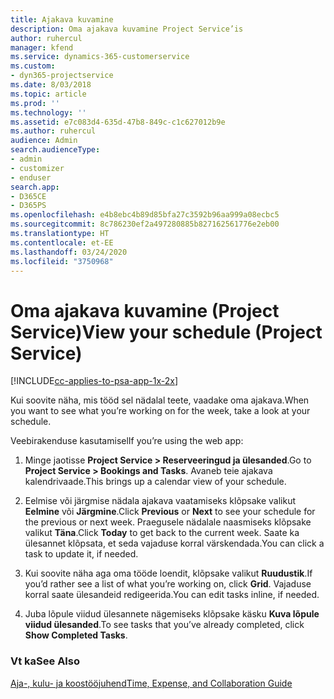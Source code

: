 ```yaml
---
title: Ajakava kuvamine
description: Oma ajakava kuvamine Project Service’is
author: ruhercul
manager: kfend
ms.service: dynamics-365-customerservice
ms.custom:
- dyn365-projectservice
ms.date: 8/03/2018
ms.topic: article
ms.prod: ''
ms.technology: ''
ms.assetid: e7c083d4-635d-47b8-849c-c1c627012b9e
ms.author: ruhercul
audience: Admin
search.audienceType:
- admin
- customizer
- enduser
search.app:
- D365CE
- D365PS
ms.openlocfilehash: e4b8ebc4b89d85bfa27c3592b96aa999a08ecbc5
ms.sourcegitcommit: 8c786230ef2a497280885b827162561776e2eb00
ms.translationtype: HT
ms.contentlocale: et-EE
ms.lasthandoff: 03/24/2020
ms.locfileid: "3750968"
---
```

# <a name="view-your-schedule-project-service"></a><span data-ttu-id="9f92a-103">Oma ajakava kuvamine (Project Service)</span><span class="sxs-lookup"><span data-stu-id="9f92a-103">View your schedule (Project Service)</span></span>

[!INCLUDE[cc-applies-to-psa-app-1x-2x](../includes/cc-applies-to-psa-app-1x-2x.md)]

<span data-ttu-id="9f92a-104">Kui soovite näha, mis tööd sel nädalal teete, vaadake oma ajakava.</span><span class="sxs-lookup"><span data-stu-id="9f92a-104">When you want to see what you’re working on for the week, take a look at your schedule.</span></span>  
  
 <span data-ttu-id="9f92a-105">Veebirakenduse kasutamisel</span><span class="sxs-lookup"><span data-stu-id="9f92a-105">If you’re using the web app:</span></span>  
  
1.  <span data-ttu-id="9f92a-106">Minge jaotisse **Project Service > Reserveeringud ja ülesanded**.</span><span class="sxs-lookup"><span data-stu-id="9f92a-106">Go to **Project Service > Bookings and Tasks**.</span></span> <span data-ttu-id="9f92a-107">Avaneb teie ajakava kalendrivaade.</span><span class="sxs-lookup"><span data-stu-id="9f92a-107">This brings up a calendar view of your schedule.</span></span>  
  
2.  <span data-ttu-id="9f92a-108">Eelmise või järgmise nädala ajakava vaatamiseks klõpsake valikut **Eelmine** või **Järgmine**.</span><span class="sxs-lookup"><span data-stu-id="9f92a-108">Click **Previous** or **Next** to see your schedule for the previous or next week.</span></span> <span data-ttu-id="9f92a-109">Praegusele nädalale naasmiseks klõpsake valikut **Täna**.</span><span class="sxs-lookup"><span data-stu-id="9f92a-109">Click **Today** to get back to the current week.</span></span> <span data-ttu-id="9f92a-110">Saate ka ülesannet klõpsata, et seda vajaduse korral värskendada.</span><span class="sxs-lookup"><span data-stu-id="9f92a-110">You can click a task to update it, if needed.</span></span>  
  
3.  <span data-ttu-id="9f92a-111">Kui soovite näha aga oma tööde loendit, klõpsake valikut **Ruudustik**.</span><span class="sxs-lookup"><span data-stu-id="9f92a-111">If you’d rather see a list of what you’re working on, click **Grid**.</span></span> <span data-ttu-id="9f92a-112">Vajaduse korral saate ülesandeid redigeerida.</span><span class="sxs-lookup"><span data-stu-id="9f92a-112">You can edit tasks inline, if needed.</span></span>  
  
4.  <span data-ttu-id="9f92a-113">Juba lõpule viidud ülesannete nägemiseks klõpsake käsku **Kuva lõpule viidud ülesanded**.</span><span class="sxs-lookup"><span data-stu-id="9f92a-113">To see tasks that you’ve already completed, click **Show Completed Tasks**.</span></span>  
  
### <a name="see-also"></a><span data-ttu-id="9f92a-114">Vt ka</span><span class="sxs-lookup"><span data-stu-id="9f92a-114">See Also</span></span>  
 [<span data-ttu-id="9f92a-115">Aja-, kulu- ja koostööjuhend</span><span class="sxs-lookup"><span data-stu-id="9f92a-115">Time, Expense, and Collaboration Guide</span></span>](../project-service/time-expense-collaboration-guide.md)
